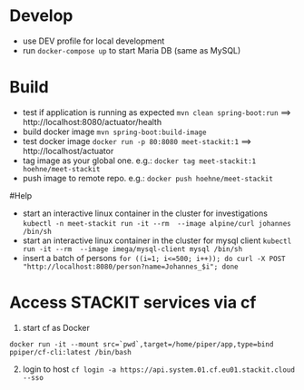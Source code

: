# Develop
* use DEV profile for local development
* run `docker-compose up` to start Maria DB (same as MySQL)

# Build

* test if application is running as expected `mvn clean spring-boot:run` ==> http://localhost:8080/actuator/health
* build docker image `mvn spring-boot:build-image`
* test docker image `docker run -p 80:8080 meet-stackit:1` ==> http://localhost/actuator
* tag image as your global one. e.g.: `docker tag meet-stackit:1 hoehne/meet-stackit`
* push image to remote repo. e.g.: `docker push hoehne/meet-stackit`

#Help
* start an interactive linux container in the cluster for investigations `kubectl -n meet-stackit run -it --rm  --image alpine/curl johannes /bin/sh`
* start an interactive linux container in the cluster for mysql client `kubectl run -it --rm  --image imega/mysql-client mysql /bin/sh`
* insert a batch of persons `for ((i=1; i<=500; i++)); do curl -X POST "http://localhost:8080/person?name=Johannes_$i"; done` 



# Access STACKIT services via cf
1. start cf as Docker 

```
docker run -it --mount src=`pwd`,target=/home/piper/app,type=bind ppiper/cf-cli:latest /bin/bash
```
2. login to host `cf login -a https://api.system.01.cf.eu01.stackit.cloud --sso`












